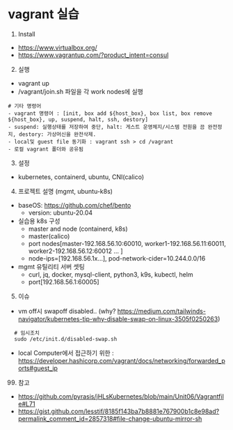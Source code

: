 # vagrant 실습 
1. Install 
  - https://www.virtualbox.org/
  - https://www.vagrantup.com/?product_intent=consul
2. 실행 
  - vagrant up
  - /vagrant/join.sh 파일을 각 work nodes에 실행 
  ```
  # 기타 명령어
  - vagrant 명령어 : [init, box add ${host_box}, box list, box remove ${host_box}, up, suspend, halt, ssh, destory]
  - suspend: 실행상태를 저장하여 중단, halt: 게스트 운영체지/시스템 전원을 끔 완전정지, destory: 가상머신을 완전삭제.
  - local및 guest file 동기화 : vagrant ssh > cd /vagrant 
  - 로컬 vagrant 폴더와 공유됨 
  ```
3. 설정 
  - kubernetes, containerd, ubuntu, CNI(calico)
4. 프로젝트 설명 (mgmt, ubuntu-k8s)
  - baseOS: https://github.com/chef/bento 
    - version: ubuntu-20.04    
  - 실습용 k8s 구성 
    - master and node (containerd, k8s)
    - master(calico)    
    - port nodes[master-192.168.56.10:60010, worker1-192.168.56.11:60011, worker2-192.168.56.12:60012 ... ]
    - node-ips=[192.168.56.1x...], pod-network-cider=10.244.0.0/16
  - mgmt 유틸리티 서버 셋팅 
    - curl, jq, docker, mysql-client, python3, k9s, kubectl, helm 
    - port[192.168.56.1:60005]
5. 이슈 
  - vm off시 swapoff disabled.. (why? https://medium.com/tailwinds-navigator/kubernetes-tip-why-disable-swap-on-linux-3505f0250263) 
  ```
    # 임시조치 
    sudo /etc/init.d/disabled-swap.sh
  ```
  - local Computer에서 접근하기 위한 : https://developer.hashicorp.com/vagrant/docs/networking/forwarded_ports#guest_ip  
  
99. 참고 
   - https://github.com/pyrasis/jHLsKubernetes/blob/main/Unit06/Vagrantfile#L71
   - https://gist.github.com/lesstif/8185f143ba7b8881e767900b1c8e98ad?permalink_comment_id=2857318#file-change-ubuntu-mirror-sh

